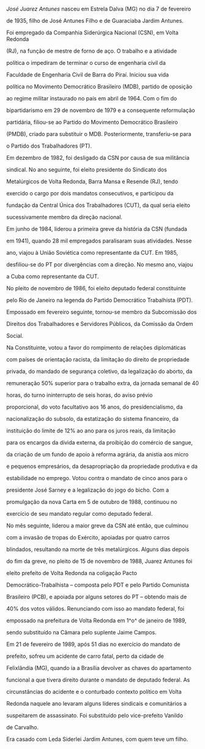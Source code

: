 

*José Juarez Antunes* nasceu em Estrela Dalva (MG) no dia 7 de fevereiro

de 1935, filho de José Antunes Filho e de Guaraciaba Jardim Antunes.



Foi empregado da Companhia Siderúrgica Nacional (CSN), em Volta Redonda

(RJ), na função de mestre de forno de aço. O trabalho e a atividade

política o impediram de terminar o curso de engenharia civil da

Faculdade de Engenharia Civil de Barra do Piraí. Iniciou sua vida

política no Movimento Democrático Brasileiro (MDB), partido de oposição

ao regime militar instaurado no país em abril de 1964. Com o fim do

bipartidarismo em 29 de novembro de 1979 e a consequente reformulação

partidária, filiou-se ao Partido do Movimento Democrático Brasileiro

(PMDB), criado para substituir o MDB. Posteriormente, transferiu-se para

o Partido dos Trabalhadores (PT).



Em dezembro de 1982, foi desligado da CSN por causa de sua militância

sindical. No ano seguinte, foi eleito presidente do Sindicato dos

Metalúrgicos de Volta Redonda, Barra Mansa e Resende (RJ), tendo

exercido o cargo por dois mandatos consecutivos, e participou da

fundação da Central Única dos Trabalhadores (CUT), da qual seria eleito

sucessivamente membro da direção nacional.



Em junho de 1984, liderou a primeira greve da história da CSN (fundada

em 1941), quando 28 mil empregados paralisaram suas atividades. Nesse

ano, viajou à União Soviética como representante da CUT. Em 1985,

desfiliou-se do PT por divergências com a direção. No mesmo ano, viajou

a Cuba como representante da CUT.



No pleito de novembro de 1986, foi eleito deputado federal constituinte

pelo Rio de Janeiro na legenda do Partido Democrático Trabalhista (PDT).

Empossado em fevereiro seguinte, tornou-se membro da Subcomissão dos

Direitos dos Trabalhadores e Servidores Públicos, da Comissão da Ordem

Social.



Na Constituinte, votou a favor do rompimento de relações diplomáticas

com países de orientação racista, da limitação do direito de propriedade

privada, do mandado de segurança coletivo, da legalização do aborto, da

remuneração 50% superior para o trabalho extra, da jornada semanal de 40

horas, do turno ininterrupto de seis horas, do aviso prévio

proporcional, do voto facultativo aos 16 anos, do presidencialismo, da

nacionalização do subsolo, da estatização do sistema financeiro, da

instituição do limite de 12% ao ano para os juros reais, da limitação

para os encargos da dívida externa, da proibição do comércio de sangue,

da criação de um fundo de apoio à reforma agrária, da anistia aos micro

e pequenos empresários, da desapropriação da propriedade produtiva e da

estabilidade no emprego. Votou contra o mandato de cinco anos para o

presidente José Sarney e a legalização do jogo do bicho. Com a

promulgação da nova Carta em 5 de outubro de 1988, continuou no

exercício de seu mandato regular como deputado federal.



No mês seguinte, liderou a maior greve da CSN até então, que culminou

com a invasão de tropas do Exército, apoiadas por quatro carros

blindados, resultando na morte de três metalúrgicos. Alguns dias depois

do fim da greve, no pleito de 15 de novembro de 1988, Juarez Antunes foi

eleito prefeito de Volta Redonda na coligação Pacto

Democrático-Trabalhista – composta pelo PDT e pelo Partido Comunista

Brasileiro (PCB), e apoiada por alguns setores do PT – obtendo mais de

40% dos votos válidos. Renunciando com isso ao mandato federal, foi

empossado na prefeitura de Volta Redonda em 1^o^ de janeiro de 1989,

sendo substituído na Câmara pelo suplente Jaime Campos.



Em 21 de fevereiro de 1989, após 51 dias no exercício do mandato de

prefeito, sofreu um acidente de carro fatal, perto da cidade de

Felixlândia (MG), quando ia a Brasília devolver as chaves do apartamento

funcional a que tivera direito durante o mandato de deputado federal. As

circunstâncias do acidente e o conturbado contexto político em Volta

Redonda naquele ano levaram alguns líderes sindicais e comunitários a

suspeitarem de assassinato. Foi substituído pelo vice-prefeito Vanildo

de Carvalho.



Era casado com Leda Siderlei Jardim Antunes, com quem teve um filho.



